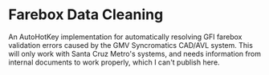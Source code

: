 # Farebox Data Cleaning

An AutoHotKey implementation for automatically resolving GFI farebox validation errors caused by the GMV Syncromatics CAD/AVL system. This will only work with Santa Cruz Metro's systems, and needs information from internal documents to work properly, which I can't publish here. 
